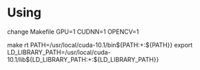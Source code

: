 # Using

change Makefile
GPU=1
CUDNN=1
OPENCV=1



make
rt PATH=/usr/local/cuda-10.1/bin${PATH:+:${PATH}}
export LD_LIBRARY_PATH=/usr/local/cuda-10.1/lib${LD_LIBRARY_PATH:+:${LD_LIBRARY_PATH}}
